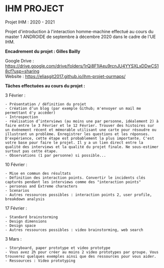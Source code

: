 # IHM PROJECT
Projet IHM : 2020 - 2021 

Projet d'introduction à l'interaction homme-machine effectué au cours du master 1 ANDROIDE de septembre à décembre 2020 dans le cadre de l'UE IHM.

**Encadrement du projet : Gilles Bailly**

Google Drive : https://drive.google.com/drive/folders/1rQi8F1IAeu9rcnJU4YYSXLxDDwCS18cf?usp=sharing  
Website      : https://eliasgit2017.github.io/ihm-projet-ourmaps/ 

**Tâches effectuées au cours du projet :**

3 Février : 

    - Présentation / définition du projet
    - Création d’un blog (par exemple Github; m'envoyer un mail me permettant d'y accéder)
    - Introspection
    - réalisation d’interviews (au moins une par personne, idéalement 2) à faire entre le 3 Février et le 12 Février. Trouver des histoires sur un événement récent et mémorable utilisant une carte pour résoudre ou illustrant un problème. Enregistrer les questions et les réponses. D'expérience, cette étape est probablement la plus importante. C'est votre base pour faire le projet. Il y a un lien direct entre la qualité des interviews et la qualité du projet finale. Ne sous-estimer surtout pas cette étape.  
    - Observations (1 par personne) si possible...

10 Février : 

    - Mise en commun des résultats
    - Définition des interaction points. Convertir le incidents clés capturés pendant les interviews comme des "interaction points"
    - personas and Extreme characters
    - Scenarios
    - Autres ressources possibles : interaction points 2, user profile, breakdown analysis

17 Février : 

    - Standard brainstorming
    - Design dimensions
    - Design space
    - Autres ressources possibles : video brainstorming, web search

3 Mars : 

    - Storyboard, paper prototype et video prototype
    - Vous avez 2h pour créer au moins 2 video prototypes par groupe. Vous trouverez quelques exemples ainsi que des ressources pour vous aider.
    - Ressources : Video prototyping
